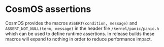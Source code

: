 
# CosmOS assertions

CosmOS provides the macros `ASSERT(condition, message)` and `ASSERT_NOT_NULL(term, message)` in the header file `/kernel/panic/panic.h` which can be used to define runtime assertions.  In release builds these macros will expand to nothing in order to reduce performance impact.